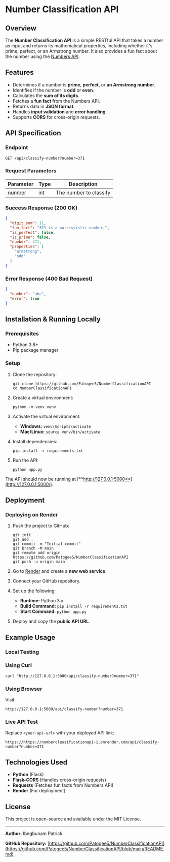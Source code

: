 
# Number Classification API

## Overview

The **Number Classification API** is a simple RESTful API that takes a number as input and returns its mathematical properties, including whether it's prime, perfect, or an Armstrong number. It also provides a fun fact about the number using the [Numbers API](http://numbersapi.com/).

## Features

- Determines if a number is **prime**, **perfect**, or **an Armstrong number**.
- Identifies if the number is **odd** or **even**.
- Calculates the **sum of its digits**.
- Fetches a **fun fact** from the Numbers API.
- Returns data in **JSON format**.
- Handles **input validation** and **error handling**.
- Supports **CORS** for cross-origin requests.

## API Specification

### **Endpoint**

`GET /api/classify-number?number=371`

### **Request Parameters**

| Parameter | Type | Description |
| --- | --- | --- |
| number | int | The number to classify |

### **Success Response (200 OK)**

```json
{
  "digit_sum": 11,
  "fun_fact": "371 is a narcissistic number.",
  "is_perfect": false,
  "is_prime": false,
  "number": 371,
  "properties": [
    "armstrong",
    "odd"
  ]
}
```

### **Error Response (400 Bad Request)**

```json
{
  "number": "abc",
  "error": true
}

```

## Installation & Running Locally

### **Prerequisites**

- Python 3.8+
- Pip package manager

### **Setup**

1. Clone the repository:
    
    ```
    git clone https://github.com/Patogee5/NumberClassificationAPI
    cd NumberClassificationAPI
    
    ```
    
2. Create a virtual environment:
    
    ```
    python -m venv venv
    
    ```
    
3. Activate the virtual environment:
    - **Windows:** `venv\Scripts\activate`
    - **Mac/Linux:** `source venv/bin/activate`
4. Install dependencies:
    
    ```
    pip install -r requirements.txt
    
    ```
    
5. Run the API:
    
    ```
    python app.py
    
    ```
    

The API should now be running at [**http://127.0.0.1:5000**](http://127.0.0.1:5000/).

## Deployment

### **Deploying on Render**

1. Push the project to GitHub:
    
    ```
    git init
    git add .
    git commit -m "Initial commit"
    git branch -M main
    git remote add origin https://github.com/Patogee5/NumberClassificationAPI
    git push -u origin main
    
    ```
    
2. Go to [Render](https://render.com/) and create a **new web service**.
3. Connect your GitHub repository.
4. Set up the following:
    - **Runtime:** Python 3.x
    - **Build Command:** `pip install -r requirements.txt`
    - **Start Command:** `python app.py`
5. Deploy and copy the **public API URL**.

## Example Usage

### **Local Testing**

### **Using Curl**

```
curl "http://127.0.0.1:5000/api/classify-number?number=371"

```

### **Using Browser**

Visit:

```
http://127.0.0.1:5000/api/classify-number?number=371

```

### **Live API Test**

Replace `<your-api-url>` with your deployed API link:

```
https://https://numberclassificationapi-1.onrender.com/api/classify-number?number=371

```

## Technologies Used

- **Python** (Flask)
- **Flask-CORS** (Handles cross-origin requests)
- **Requests** (Fetches fun facts from Numbers API)
- **Render** (For deployment)

## License

This project is open-source and available under the MIT License.

---

**Author:** Ibegbunam Patrick

**GitHub Repository:** [https://github.com/Patogee5/NumberClassificationAPI](https://github.com/Patogee5/NumberClassificationAPI/blob/main/README.md)